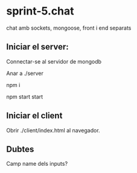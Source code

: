 # sprint-5.chat
chat amb sockets, mongoose, front i end separats

## Iniciar el server:

Connectar-se al servidor de mongodb

Anar a ./server

npm i

npm start start

## Iniciar el client

Obrir ./client/index.html al navegador.

## Dubtes

Camp name dels inputs?


